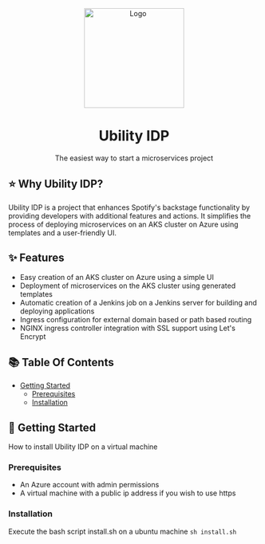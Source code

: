 <div align="center">
  <a href="https://www.ubilityai.com/" target="_blank">
  <picture>
    <img src="https://static.wixstatic.com/media/6263ca_82e330205265468487a636c3c4b673e7~mv2.png/v1/fill/w_298,h_96,al_c,q_85,usm_0.66_1.00_0.01,enc_auto/Ubility-logo-3%20(1)_edited.png" width="200" alt="Logo"/>
  </picture>
  </a>
</div>

<h1 align="center">Ubility IDP</h1>

<div align="center">
The easiest way to start a microservices project
</div>

## ⭐️ Why Ubility IDP?

Ubility IDP is a project that enhances Spotify's backstage functionality by providing developers with additional features and actions. It simplifies the process of deploying microservices on an AKS cluster on Azure using templates and a user-friendly UI.

## ✨ Features

- Easy creation of an AKS cluster on Azure using a simple UI
- Deployment of microservices on the AKS cluster using generated templates
- Automatic creation of a Jenkins job on a Jenkins server for building and deploying applications
- Ingress configuration for external domain based or path based routing
- NGINX ingress controller integration with SSL support using Let's Encrypt

## 📚 Table Of Contents

- [Getting Started](https://github.com/ubility-backstage/ubility-backstage#-getting-started)
  - [Prerequisites](https://github.com/ubility-backstage/ubility-backstage#-prerequisites)
  - [Installation](https://github.com/ubility-backstage/ubility-backstage#-installation)

## 🚀 Getting Started

How to install Ubility IDP on a virtual machine

### Prerequisites

- An Azure account with admin permissions
- A virtual machine with a public ip address if you wish to use https

### Installation

Execute the bash script install.sh on a ubuntu machine
`sh install.sh`

